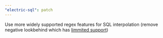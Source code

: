 ```yaml
---
"electric-sql": patch
---
```


Use more widely supported regex features for SQL interpolation (remove negative lookbehind which has [limmited support](https://caniuse.com/js-regexp-lookbehind))
